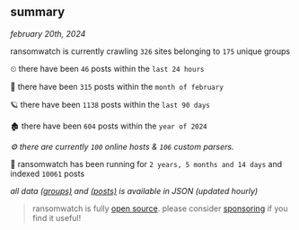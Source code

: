 
## summary
_february 20th, 2024_

ransomwatch is currently crawling `326` sites belonging to `175` unique groups

⏲ there have been `46` posts within the `last 24 hours`

🦈 there have been `315` posts within the `month of february`

🪐 there have been `1138` posts within the `last 90 days`

🏚 there have been `604` posts within the `year of 2024`

_⚙️ there are currently `100` online hosts & `106` custom parsers._

🦕 ransomwatch has been running for `2 years, 5 months and 14 days` and indexed `10061` posts

_all data  [(groups)](http://ransomwhat.telemetry.ltd/groups) and [(posts)](http://ransomwhat.telemetry.ltd/posts) is available in JSON (updated hourly)_

> ransomwatch is fully [open source](https://github.com/joshhighet/ransomwatch#ransomwatch--). please consider [sponsoring](https://github.com/sponsors/joshhighet) if you find it useful!
